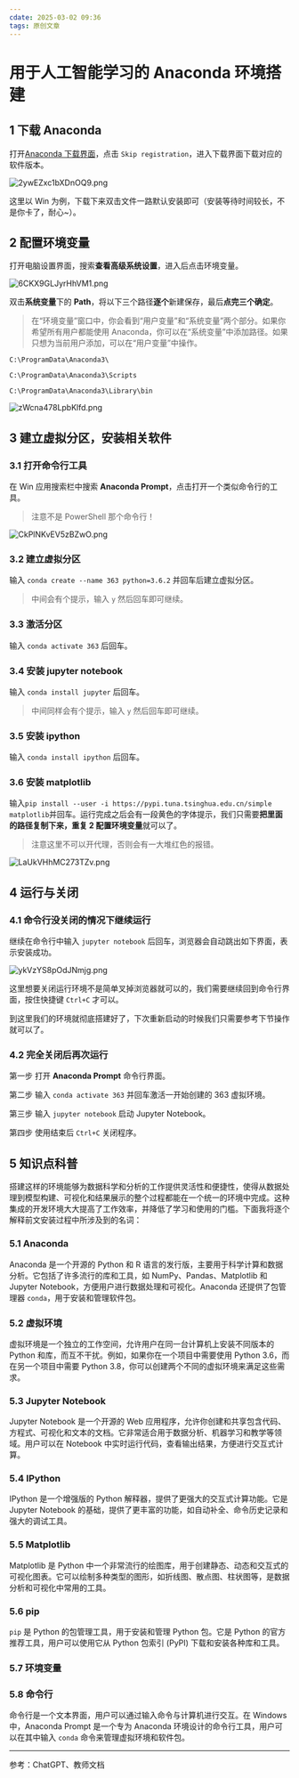 ```yaml
---
cdate: 2025-03-02 09:36
tags: 原创文章 
---
```


# 用于人工智能学习的 Anaconda 环境搭建

## 1 下载 Anaconda

打开[Anaconda 下载界面](https://www.anaconda.com/download)，点击 `Skip registration`，进入下载界面下载对应的软件版本。

![2ywEZxc1bXDnOQ9.png](https://s2.loli.net/2025/03/02/2ywEZxc1bXDnOQ9.png)

这里以 Win 为例，下载下来双击文件一路默认安装即可（安装等待时间较长，不是你卡了，耐心~）。

## 2 配置环境变量

打开电脑设置界面，搜索**查看高级系统设置**，进入后点击环境变量。

![6CKX9GLJyrHhVM1.png](https://s2.loli.net/2025/03/02/6CKX9GLJyrHhVM1.png)

双击**系统变量**下的 **Path**，将以下三个路径**逐个**新建保存，最后**点完三个确定**。

> 在“环境变量”窗口中，你会看到“用户变量”和“系统变量”两个部分。如果你希望所有用户都能使用 Anaconda，你可以在“系统变量”中添加路径。如果只想为当前用户添加，可以在“用户变量”中操作。

```
C:\ProgramData\Anaconda3\

C:\ProgramData\Anaconda3\Scripts

C:\ProgramData\Anaconda3\Library\bin
```

![zWcna478LpbKlfd.png](https://s2.loli.net/2025/03/02/zWcna478LpbKlfd.png)

## 3 建立虚拟分区，安装相关软件

### 3.1 打开命令行工具

在 Win 应用搜索栏中搜索 **Anaconda Prompt**，点击打开一个类似命令行的工具。

> 注意不是 PowerShell 那个命令行！

![CkPlNKvEV5zBZwO.png](https://s2.loli.net/2025/03/02/CkPlNKvEV5zBZwO.png)

### 3.2 建立虚拟分区

输入 `conda create --name 363 python=3.6.2` 并回车后建立虚拟分区。

> 中间会有个提示，输入 `y` 然后回车即可继续。

### 3.3 激活分区

输入 `conda activate 363` 后回车。

### 3.4 安装 jupyter notebook

输入 `conda install jupyter` 后回车。

> 中间同样会有个提示，输入 `y` 然后回车即可继续。

### 3.5 安装 ipython

输入 `conda install ipython` 后回车。

### 3.6 安装 matplotlib

输入`pip install --user -i https://pypi.tuna.tsinghua.edu.cn/simple matplotlib`并回车。运行完成之后会有一段黄色的字体提示，我们只需要**把里面的路径复制下来，重复 2 配置环境变量**就可以了。

> 注意这里不可以开代理，否则会有一大堆红色的报错。

![LaUkVHhMC273TZv.png](https://s2.loli.net/2025/03/02/LaUkVHhMC273TZv.png)

## 4 运行与关闭

### 4.1 命令行没关闭的情况下继续运行

继续在命令行中输入 `jupyter notebook` 后回车，浏览器会自动跳出如下界面，表示安装成功。

![ykVzYS8pOdJNmjg.png](https://s2.loli.net/2025/03/02/ykVzYS8pOdJNmjg.png)

这里想要关闭运行环境不是简单叉掉浏览器就可以的，我们需要继续回到命令行界面，按住快捷键 `Ctrl+C` 才可以。

到这里我们的环境就彻底搭建好了，下次重新启动的时候我们只需要参考下节操作就可以了。

### 4.2 完全关闭后再次运行

第一步 打开 **Anaconda Prompt** 命令行界面。

第二步 输入 `conda activate 363` 并回车激活一开始创建的 363 虚拟环境。

第三步 输入 `jupyter notebook` 启动 Jupyter Notebook。

第四步 使用结束后 `Ctrl+C` 关闭程序。

## 5 知识点科普

搭建这样的环境能够为数据科学和分析的工作提供灵活性和便捷性，使得从数据处理到模型构建、可视化和结果展示的整个过程都能在一个统一的环境中完成。这种集成的开发环境大大提高了工作效率，并降低了学习和使用的门槛。下面我将逐个解释前文安装过程中所涉及到的名词：

### 5.1 Anaconda

Anaconda 是一个开源的 Python 和 R 语言的发行版，主要用于科学计算和数据分析。它包括了许多流行的库和工具，如 NumPy、Pandas、Matplotlib 和 Jupyter Notebook，方便用户进行数据处理和可视化。Anaconda 还提供了包管理器 `conda`，用于安装和管理软件包。

### 5.2 虚拟环境

虚拟环境是一个独立的工作空间，允许用户在同一台计算机上安装不同版本的 Python 和库，而互不干扰。例如，如果你在一个项目中需要使用 Python 3.6，而在另一个项目中需要 Python 3.8，你可以创建两个不同的虚拟环境来满足这些需求。

### 5.3 Jupyter Notebook

Jupyter Notebook 是一个开源的 Web 应用程序，允许你创建和共享包含代码、方程式、可视化和文本的文档。它非常适合用于数据分析、机器学习和教学等领域。用户可以在 Notebook 中实时运行代码，查看输出结果，方便进行交互式计算。

### 5.4 IPython

IPython 是一个增强版的 Python 解释器，提供了更强大的交互式计算功能。它是 Jupyter Notebook 的基础，提供了更丰富的功能，如自动补全、命令历史记录和强大的调试工具。

### 5.5 Matplotlib

Matplotlib 是 Python 中一个非常流行的绘图库，用于创建静态、动态和交互式的可视化图表。它可以绘制多种类型的图形，如折线图、散点图、柱状图等，是数据分析和可视化中常用的工具。

### 5.6 pip

`pip` 是 Python 的包管理工具，用于安装和管理 Python 包。它是 Python 的官方推荐工具，用户可以使用它从 Python 包索引 (PyPI) 下载和安装各种库和工具。

### 5.7 环境变量


### 5.8 命令行

命令行是一个文本界面，用户可以通过输入命令与计算机进行交互。在 Windows 中，Anaconda Prompt 是一个专为 Anaconda 环境设计的命令行工具，用户可以在其中输入 `conda` 命令来管理虚拟环境和软件包。

---

参考：ChatGPT、教师文档
